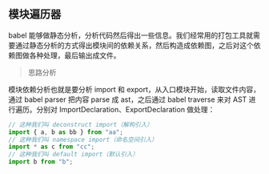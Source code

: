 ## 模块遍历器

babel 能够做静态分析，分析代码然后得出一些信息。我们经常用的打包工具就需要通过静态分析的方式得出模块间的依赖关系，然后构造成依赖图，之后对这个依赖图做各种处理，最后输出成文件。

> 思路分析

模块依赖分析也就是要分析 import 和 export，从入口模块开始，读取文件内容，通过 babel parser 把内容 parse 成 ast，之后通过 babel traverse 来对 AST 进行遍历。分别对 ImportDeclaration、ExportDeclaration 做处理：

```js
// 这种我们叫 deconstruct import（解构引入）
import { a, b as bb } from "aa";
// 这种我们叫 namespace import（命名空间引入）
import * as c from "cc";
// 这种我们叫 default import（默认引入）
import b from "b";
```

